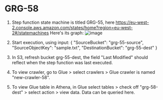 # GRG-58

1. Step function state machine is titled GRG-55, here https://eu-west-2.console.aws.amazon.com/states/home?region=eu-west-2#/statemachines
  Here's its graph: ![image](https://user-images.githubusercontent.com/43206011/143496063-4ac3ccee-5767-445b-8c28-f1210b596a7e.png)
  
2. Start execution, using input:
    {
      "SourceBucket": "grg-55-source",
      "SourceObjectKey": "sample.txt",
      "DestinationBucket": "grg-55-dest"
    }
3. In S3, refresh bucket grg-55-dest, the field "Last Modified" should reflect when the step function was last executed. 
4. To view crawler, go to Glue > select crawlers > Glue crawler is named "new-crawler-58".
5. To view Glue table in Athena, in Glue select tables > check off "grg-58-dest" > select action > view data. Data can be queried here.
